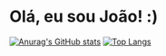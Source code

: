 # Olá, eu sou João! :)

[![Anurag's GitHub stats](https://github-readme-stats.vercel.app/api?username=joao-antonio-gomes)](https://github.com/anuraghazra/github-readme-stats) [![Top Langs](https://github-readme-stats.vercel.app/api/top-langs/?username=joao-antonio-gomes&layout=compact&line_height=12)](https://github.com/anuraghazra/github-readme-stats)


